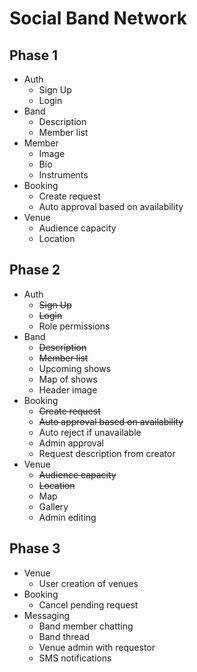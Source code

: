 # Social Band Network

## Phase 1

- Auth
  - Sign Up
  - Login
- Band
  - Description
  - Member list
- Member
  - Image
  - Bio
  - Instruments
- Booking
  - Create request
  - Auto approval based on availability
- Venue
  - Audience capacity
  - Location

## Phase 2

- Auth
  - ~~Sign Up~~
  - ~~Login~~
  - Role permissions
- Band
  - ~~Description~~
  - ~~Member list~~
  - Upcoming shows
  - Map of shows
  - Header image
- Booking
  - ~~Create request~~
  - ~~Auto approval based on availability~~
  - Auto reject if unavailable
  - Admin approval
  - Request description from creator
- Venue
  - ~~Audience capacity~~
  - ~~Location~~
  - Map
  - Gallery
  - Admin editing

## Phase 3

- Venue
  - User creation of venues
- Booking
  - Cancel pending request
- Messaging
  - Band member chatting
  - Band thread
  - Venue admin with requestor
  - SMS notifications

